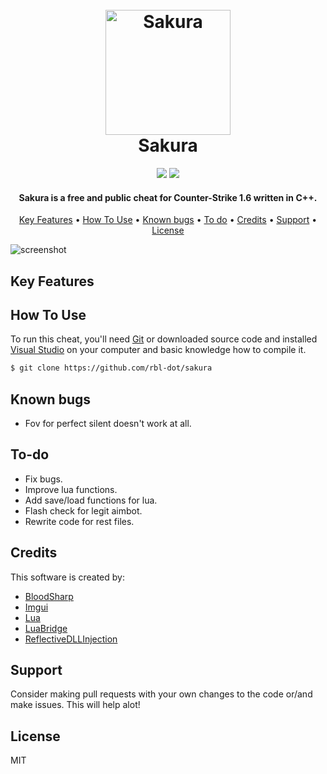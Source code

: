 <h1 align="center">
  <br>
  <a href="https://github.com/rbl-dot/sakura"><img src="https://i.imgur.com/P8HBfHG.png" alt="Sakura" width="200"></a>
  <br>
  Sakura
  <br>
</h1>

<div align="center">
  <img src="https://img.shields.io/badge/License-MIT-green">
  <img src="https://img.shields.io/badge/Language-C%2B%2B-red">
</div>

<h4 align="center">Sakura is a free and public cheat for Counter-Strike 1.6 written in <b>C++</b>.</h4>

<p align="center">
  <a href="#key-features">Key Features</a> •
  <a href="#how-to-use">How To Use</a> •
  <a href="#known-bugs">Known bugs</a> •
  <a href="#to-do">To do</a> •
  <a href="#credits">Credits</a> •
  <a href="#support">Support</a> •
  <a href="#license">License</a>
</p>

![screenshot](https://i.imgur.com/1pD62e6.png)

## Key Features



## How To Use

To run this cheat, you'll need [Git](https://git-scm.com) or downloaded source code and installed [Visual Studio](https://visualstudio.microsoft.com/) on your computer and basic knowledge how to compile it.

```bash
$ git clone https://github.com/rbl-dot/sakura
```

## Known bugs

* Fov for perfect silent doesn't work at all.

## To-do

* Fix bugs.
* Improve lua functions.
* Add save/load functions for lua.
* Flash check for legit aimbot.
* Rewrite code for rest files.

## Credits

This software is created by:

- [BloodSharp](https://github.com/BloodSharp)
- [Imgui](https://github.com/ocornut/imgui)
- [Lua](https://www.lua.org/)
- [LuaBridge](https://github.com/vinniefalco/LuaBridge)
- [ReflectiveDLLInjection](https://github.com/stephenfewer/ReflectiveDLLInjection)

## Support

Consider making pull requests with your own changes to the code or/and make issues. This will help alot!

## License

MIT
